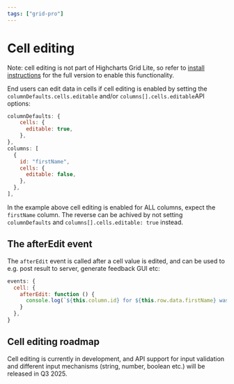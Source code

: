 ```yaml
---
tags: ["grid-pro"]
---
```


# Cell editing

Note: cell editing is not part of Highcharts Grid Lite, so refer to [install instructions](https://www.highcharts.com/docs/dashboards/grid-standalone) for the full version to enable this functionality.

End users can edit data in cells if cell editing is enabled by setting the `columnDefaults.cells.editable` and/or `columns[].cells.editable`API options:

```js
columnDefaults: {
    cells: {
      editable: true,
    },
},
columns: [
  {
    id: "firstName",
    cells: {
      editable: false,
    },
  },
],
```

In the example above cell editing is enabled for ALL columns, expect the `firstName` column. The reverse can be achived by not setting `columnDefaults` and `columns[].cells.editable: true` instead.

## The afterEdit event

The `afterEdit` event is called after a cell value is edited, and can be used to e.g. post result to server, generate feedback GUI etc:

```js
events: {
  cell: {
    afterEdit: function () {
      console.log(`${this.column.id} for ${this.row.data.firstName} was updated to ${this.value}`);
    }
  },
}
```

## Cell editing roadmap

Cell editing is currently in development, and API support for input validation and different input mechanisms (string, number, boolean etc.) will be released in Q3 2025.
